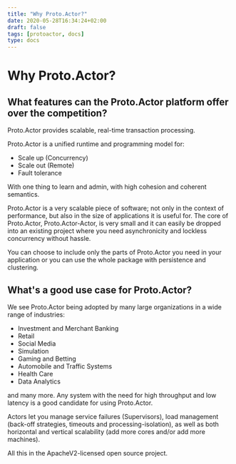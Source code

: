 ```yaml
---
title: "Why Proto.Actor?"
date: 2020-05-28T16:34:24+02:00
draft: false
tags: [protoactor, docs]
type: docs
---
```

# Why Proto.Actor?

## What features can the Proto.Actor platform offer over the competition?
Proto.Actor provides scalable, real-time transaction processing.

Proto.Actor is a unified runtime and programming model for:

* Scale up (Concurrency)
* Scale out (Remote)
* Fault tolerance

With one thing to learn and admin, with high cohesion and coherent semantics.

Proto.Actor is a very scalable piece of software; not only in the context of performance, but also in the size of applications it is useful for. The core of Proto.Actor, Proto.Actor-Actor, is very small and it can easily be dropped into an existing project where you need asynchronicity and lockless concurrency without hassle.

You can choose to include only the parts of Proto.Actor you need in your application or you can use the whole package with persistence and clustering.

## What's a good use case for Proto.Actor?
We see Proto.Actor being adopted by many large organizations in a wide range of industries:

* Investment and Merchant Banking
* Retail
* Social Media
* Simulation
* Gaming and Betting
* Automobile and Traffic Systems
* Health Care
* Data Analytics

and many more. Any system with the need for high throughput and low latency is a good candidate for using Proto.Actor.

Actors let you manage service failures (Supervisors), load management (back-off strategies, timeouts and processing-isolation), as well as both horizontal and vertical scalability (add more cores and/or add more machines).

All this in the ApacheV2-licensed open source project.